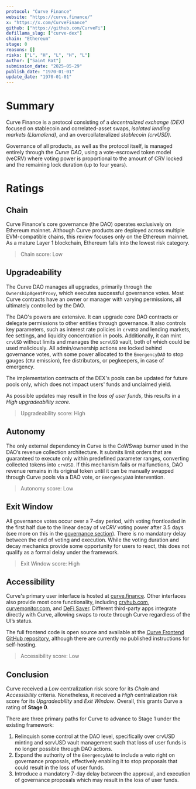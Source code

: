 ```yaml
---
protocol: "Curve Finance"
website: "https://curve.finance/"
x: "https://x.com/CurveFinance"
github: ["https://github.com/CurveFi"]
defillama_slug: ["curve-dex"]
chain: "Ethereum"
stage: 0
reasons: []
risks: ["L", "H", "L", "H", "L"]
author: ["Saint Rat"]
submission_date: "2025-05-29"
publish_date: "1970-01-01"
update_date: "1970-01-01"
---
```


# Summary

Curve Finance is a protocol consisting of a _decentralized exchange (DEX)_ focused on stablecoin and correlated-asset swaps, _isolated lending markets (Llamalend)_, and an overcollateralized _stablecoin (crvUSD)_.

Governance of all products, as well as the protocol itself, is managed entirely through the _Curve DAO_, using a vote-escrowed token model (veCRV) where voting power is proportional to the amount of CRV locked and the remaining lock duration (up to four years).

# Ratings

## Chain

Curve Finance's core governance (the DAO) operates exclusively on Ethereum mainnet. Although Curve products are deployed across multiple EVM-compatible chains, this review focuses only on the Ethereum mainnet. As a mature Layer 1 blockchain, Ethereum falls into the lowest risk category.

> Chain score: Low

## Upgradeability

The Curve DAO manages all upgrades, primarily through the `OwnershipAgentProxy`, which executes successful governance votes. Most Curve contracts have an owner or manager with varying permissions, all ultimately controlled by the DAO.

The DAO's powers are extensive. It can upgrade core DAO contracts or delegate permissions to other entities through governance. It also controls key parameters, such as interest rate policies in `crvUSD` and lending markets, fee settings, and liquidity concentration in pools. Additionally, it can mint `crvUSD` without limits and manages the `scrvUSD` vault, both of which could be used maliciously. All admin/ownership actions are locked behind governance votes, with some power allocated to the `EmergencyDAO` to stop gauges (`CRV` emission), fee distributors, or pegkeepers, in case of emergency.

The implementation contracts of the DEX's pools can be updated for future pools only, which does not impact users' funds and unclaimed yield.

As possible updates may result in the _loss of user funds_, this results in a _High upgradeability score_.

> Upgradeability score: High

## Autonomy

The only external dependency in Curve is the CoWSwap burner used in the DAO’s revenue collection architecture. It submits limit orders that are guaranteed to execute only within predefined parameter ranges, converting collected tokens into `crvUSD`. If this mechanism fails or malfunctions, DAO revenue remains in its original token until it can be manually swapped through Curve pools via a DAO vote, or `EmergencyDAO` intervention.

> Autonomy score: Low

## Exit Window

All governance votes occur over a 7-day period, with voting frontloaded in the first half due to the linear decay of _veCRV_ voting power after 3.5 days (see more on this in the [governance section](#governance)). There is no mandatory delay between the end of voting and execution. While the voting duration and decay mechanics provide some opportunity for users to react, this does not qualify as a formal delay under the framework.

> Exit Window score: High

## Accessibility

Curve's primary user interface is hosted at [curve.finance](https://curve.finance/). Other interfaces also provide most core functionality, including [crvhub.com](https://crvhub.com), [curvemonitor.com](https://curvemonitor.com), and [DeFi Saver](https://app.defisaver.com/). Different third-party apps integrate directly with Curve, allowing swaps to route through Curve regardless of the UI’s status.

The full frontend code is open source and available at the [Curve Frontend GitHub repository](https://github.com/curvefi/curve-frontend), although there are currently no published instructions for self-hosting.

> Accessibility score: Low

## Conclusion

Curve received a _Low_ centralization risk score for its _Chain_ and _Accessibility_ criteria. Nonetheless, it received a _High_ centralization risk score for its _Upgradeability_ and _Exit Window_. Overall, this grants Curve a rating of **Stage 0**.

There are three primary paths for Curve to advance to Stage 1 under the existing framework:

1. Relinquish some control at the DAO level, specifically over crvUSD minting and scrvUSD vault management such that loss of user funds is no longer possible through DAO actions.
2. Expand the authority of the `EmergencyDAO` to include a veto right on governance proposals, effectively enabling it to stop proposals that could result in the loss of user funds.
3. Introduce a mandatory 7-day delay between the approval, and execution of governance proposals which may result in the loss of user funds.
